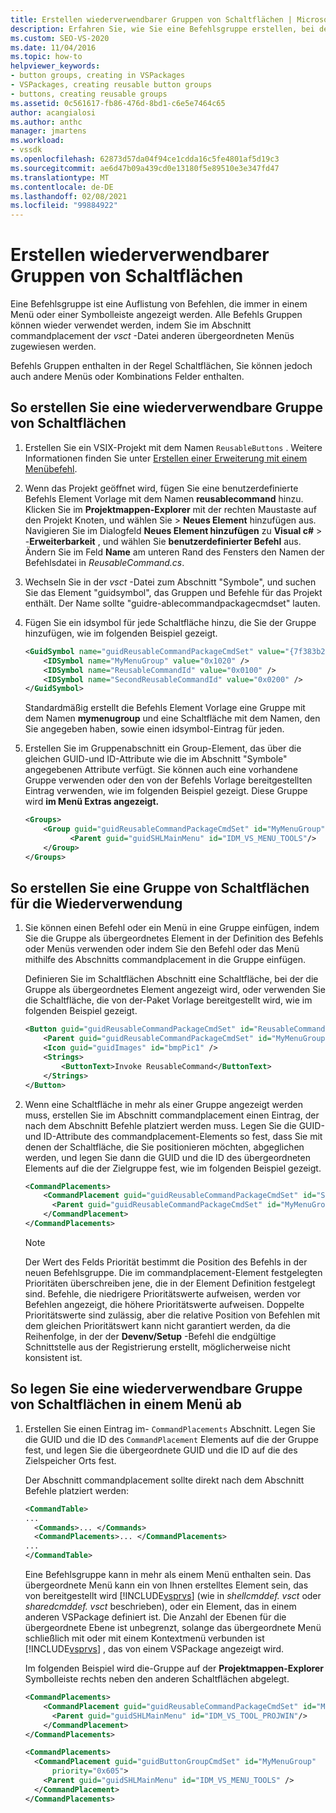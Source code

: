 ```yaml
---
title: Erstellen wiederverwendbarer Gruppen von Schaltflächen | Microsoft-Dokumentation
description: Erfahren Sie, wie Sie eine Befehlsgruppe erstellen, bei der es sich um eine Auflistung von Befehlen handelt, die in einem Menü oder einer Symbolleiste angezeigt werden.
ms.custom: SEO-VS-2020
ms.date: 11/04/2016
ms.topic: how-to
helpviewer_keywords:
- button groups, creating in VSPackages
- VSPackages, creating reusable button groups
- buttons, creating reusable groups
ms.assetid: 0c561617-fb86-476d-8bd1-c6e5e7464c65
author: acangialosi
ms.author: anthc
manager: jmartens
ms.workload:
- vssdk
ms.openlocfilehash: 62873d57da04f94ce1cdda16c5fe4801af5d19c3
ms.sourcegitcommit: ae6d47b09a439cd0e13180f5e89510e3e347fd47
ms.translationtype: MT
ms.contentlocale: de-DE
ms.lasthandoff: 02/08/2021
ms.locfileid: "99884922"
---
```

# <a name="create-reusable-groups-of-buttons"></a>Erstellen wiederverwendbarer Gruppen von Schaltflächen
Eine Befehlsgruppe ist eine Auflistung von Befehlen, die immer in einem Menü oder einer Symbolleiste angezeigt werden. Alle Befehls Gruppen können wieder verwendet werden, indem Sie im Abschnitt commandplacement der *vsct* -Datei anderen übergeordneten Menüs zugewiesen werden.

 Befehls Gruppen enthalten in der Regel Schaltflächen, Sie können jedoch auch andere Menüs oder Kombinations Felder enthalten.

## <a name="to-create-a-reusable-group-of-buttons"></a>So erstellen Sie eine wiederverwendbare Gruppe von Schaltflächen

1. Erstellen Sie ein VSIX-Projekt mit dem Namen `ReusableButtons` . Weitere Informationen finden Sie unter [Erstellen einer Erweiterung mit einem Menübefehl](../extensibility/creating-an-extension-with-a-menu-command.md).

2. Wenn das Projekt geöffnet wird, fügen Sie eine benutzerdefinierte Befehls Element Vorlage mit dem Namen **reusablecommand** hinzu. Klicken Sie im **Projektmappen-Explorer** mit der rechten Maustaste auf den Projekt Knoten, und wählen Sie   >  **Neues Element** hinzufügen aus. Navigieren Sie im Dialogfeld **Neues Element hinzufügen** zu **Visual c#**  >  -**Erweiterbarkeit** , und wählen Sie **benutzerdefinierter Befehl** aus. Ändern Sie im Feld **Name** am unteren Rand des Fensters den Namen der Befehlsdatei in *ReusableCommand.cs*.

3. Wechseln Sie in der *vsct* -Datei zum Abschnitt "Symbole", und suchen Sie das Element "guidsymbol", das Gruppen und Befehle für das Projekt enthält. Der Name sollte "guidre-ablecommandpackagecmdset" lauten.

4. Fügen Sie ein idsymbol für jede Schaltfläche hinzu, die Sie der Gruppe hinzufügen, wie im folgenden Beispiel gezeigt.

    ```xml
    <GuidSymbol name="guidReusableCommandPackageCmdSet" value="{7f383b2a-c6b9-4c1d-b4b8-a26dc5b60ca1}">
        <IDSymbol name="MyMenuGroup" value="0x1020" />
        <IDSymbol name="ReusableCommandId" value="0x0100" />
        <IDSymbol name="SecondReusableCommandId" value="0x0200" />
    </GuidSymbol>
    ```

     Standardmäßig erstellt die Befehls Element Vorlage eine Gruppe mit dem Namen **mymenugroup** und eine Schaltfläche mit dem Namen, den Sie angegeben haben, sowie einen idsymbol-Eintrag für jeden.

5. Erstellen Sie im Gruppenabschnitt ein Group-Element, das über die gleichen GUID-und ID-Attribute wie die im Abschnitt "Symbole" angegebenen Attribute verfügt. Sie können auch eine vorhandene Gruppe verwenden oder den von der Befehls Vorlage bereitgestellten Eintrag verwenden, wie im folgenden Beispiel gezeigt. Diese Gruppe wird **im Menü Extras angezeigt.**

    ```xml
    <Groups>
        <Group guid="guidReusableCommandPackageCmdSet" id="MyMenuGroup" priority="0x0600">
              <Parent guid="guidSHLMainMenu" id="IDM_VS_MENU_TOOLS"/>
        </Group>
    </Groups>
    ```

## <a name="to-create-a-group-of-buttons-for-reuse"></a>So erstellen Sie eine Gruppe von Schaltflächen für die Wiederverwendung

1. Sie können einen Befehl oder ein Menü in eine Gruppe einfügen, indem Sie die Gruppe als übergeordnetes Element in der Definition des Befehls oder Menüs verwenden oder indem Sie den Befehl oder das Menü mithilfe des Abschnitts commandplacement in die Gruppe einfügen.

     Definieren Sie im Schaltflächen Abschnitt eine Schaltfläche, bei der die Gruppe als übergeordnetes Element angezeigt wird, oder verwenden Sie die Schaltfläche, die von der-Paket Vorlage bereitgestellt wird, wie im folgenden Beispiel gezeigt.

    ```xml
    <Button guid="guidReusableCommandPackageCmdSet" id="ReusableCommandId" priority="0x0100" type="Button">
        <Parent guid="guidReusableCommandPackageCmdSet" id="MyMenuGroup" />
        <Icon guid="guidImages" id="bmpPic1" />
        <Strings>
            <ButtonText>Invoke ReusableCommand</ButtonText>
        </Strings>
    </Button>
    ```

2. Wenn eine Schaltfläche in mehr als einer Gruppe angezeigt werden muss, erstellen Sie im Abschnitt commandplacement einen Eintrag, der nach dem Abschnitt Befehle platziert werden muss. Legen Sie die GUID-und ID-Attribute des commandplacement-Elements so fest, dass Sie mit denen der Schaltfläche, die Sie positionieren möchten, abgeglichen werden, und legen Sie dann die GUID und die ID des übergeordneten Elements auf die der Zielgruppe fest, wie im folgenden Beispiel gezeigt.

    ```xml
    <CommandPlacements>
        <CommandPlacement guid="guidReusableCommandPackageCmdSet" id="SecondReusableCommandId" priority="0x105">
          <Parent guid="guidReusableCommandPackageCmdSet" id="MyMenuGroup" />
        </CommandPlacement>
    </CommandPlacements>
    ```

    > [!NOTE]
    > Der Wert des Felds Priorität bestimmt die Position des Befehls in der neuen Befehlsgruppe. Die im commandplacement-Element festgelegten Prioritäten überschreiben jene, die in der Element Definition festgelegt sind. Befehle, die niedrigere Prioritätswerte aufweisen, werden vor Befehlen angezeigt, die höhere Prioritätswerte aufweisen. Doppelte Prioritätswerte sind zulässig, aber die relative Position von Befehlen mit dem gleichen Prioritätswert kann nicht garantiert werden, da die Reihenfolge, in der der **Devenv/Setup** -Befehl die endgültige Schnittstelle aus der Registrierung erstellt, möglicherweise nicht konsistent ist.

## <a name="to-put-a-reusable-group-of-buttons-on-a-menu"></a>So legen Sie eine wiederverwendbare Gruppe von Schaltflächen in einem Menü ab

1. Erstellen Sie einen Eintrag im- `CommandPlacements` Abschnitt. Legen Sie die GUID und die ID des `CommandPlacement` Elements auf die der Gruppe fest, und legen Sie die übergeordnete GUID und die ID auf die des Zielspeicher Orts fest.

    Der Abschnitt commandplacement sollte direkt nach dem Abschnitt Befehle platziert werden:

   ```xml
   <CommandTable>
   ...
     <Commands>... </Commands>
     <CommandPlacements>... </CommandPlacements>
   ...
   </CommandTable>
   ```

    Eine Befehlsgruppe kann in mehr als einem Menü enthalten sein. Das übergeordnete Menü kann ein von Ihnen erstelltes Element sein, das von bereitgestellt wird [!INCLUDE[vsprvs](../code-quality/includes/vsprvs_md.md)] (wie in *shellcmddef. vsct* oder *sharedcmddef. vsct* beschrieben), oder ein Element, das in einem anderen VSPackage definiert ist. Die Anzahl der Ebenen für die übergeordnete Ebene ist unbegrenzt, solange das übergeordnete Menü schließlich mit oder mit einem Kontextmenü verbunden ist [!INCLUDE[vsprvs](../code-quality/includes/vsprvs_md.md)] , das von einem VSPackage angezeigt wird.

    Im folgenden Beispiel wird die-Gruppe auf der **Projektmappen-Explorer** Symbolleiste rechts neben den anderen Schaltflächen abgelegt.

   ```xml
   <CommandPlacements>
       <CommandPlacement guid="guidReusableCommandPackageCmdSet" id="MyMenuGroup" priority="0xF00">
         <Parent guid="guidSHLMainMenu" id="IDM_VS_TOOL_PROJWIN"/>
       </CommandPlacement>
   </CommandPlacements>
   ```

   ```xml
   <CommandPlacements>
     <CommandPlacement guid="guidButtonGroupCmdSet" id="MyMenuGroup"
         priority="0x605">
       <Parent guid="guidSHLMainMenu" id="IDM_VS_MENU_TOOLS" />
     </CommandPlacement>
   </CommandPlacements>

   ```
